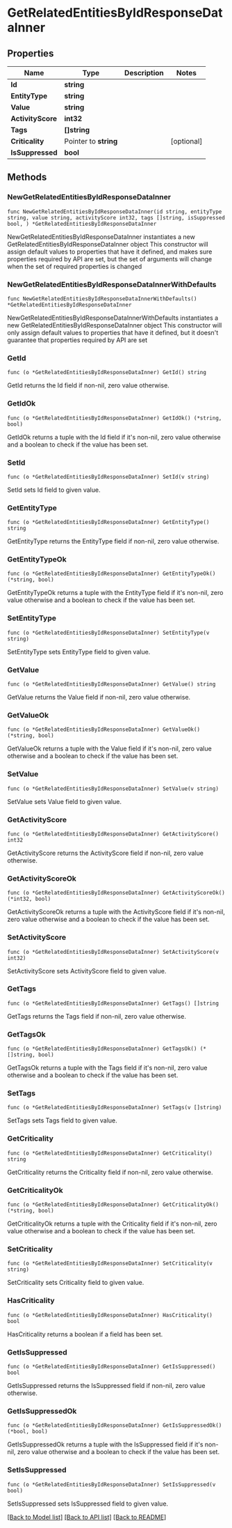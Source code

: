 # GetRelatedEntitiesByIdResponseDataInner

## Properties

Name | Type | Description | Notes
------------ | ------------- | ------------- | -------------
**Id** | **string** |  | 
**EntityType** | **string** |  | 
**Value** | **string** |  | 
**ActivityScore** | **int32** |  | 
**Tags** | **[]string** |  | 
**Criticality** | Pointer to **string** |  | [optional] 
**IsSuppressed** | **bool** |  | 

## Methods

### NewGetRelatedEntitiesByIdResponseDataInner

`func NewGetRelatedEntitiesByIdResponseDataInner(id string, entityType string, value string, activityScore int32, tags []string, isSuppressed bool, ) *GetRelatedEntitiesByIdResponseDataInner`

NewGetRelatedEntitiesByIdResponseDataInner instantiates a new GetRelatedEntitiesByIdResponseDataInner object
This constructor will assign default values to properties that have it defined,
and makes sure properties required by API are set, but the set of arguments
will change when the set of required properties is changed

### NewGetRelatedEntitiesByIdResponseDataInnerWithDefaults

`func NewGetRelatedEntitiesByIdResponseDataInnerWithDefaults() *GetRelatedEntitiesByIdResponseDataInner`

NewGetRelatedEntitiesByIdResponseDataInnerWithDefaults instantiates a new GetRelatedEntitiesByIdResponseDataInner object
This constructor will only assign default values to properties that have it defined,
but it doesn't guarantee that properties required by API are set

### GetId

`func (o *GetRelatedEntitiesByIdResponseDataInner) GetId() string`

GetId returns the Id field if non-nil, zero value otherwise.

### GetIdOk

`func (o *GetRelatedEntitiesByIdResponseDataInner) GetIdOk() (*string, bool)`

GetIdOk returns a tuple with the Id field if it's non-nil, zero value otherwise
and a boolean to check if the value has been set.

### SetId

`func (o *GetRelatedEntitiesByIdResponseDataInner) SetId(v string)`

SetId sets Id field to given value.


### GetEntityType

`func (o *GetRelatedEntitiesByIdResponseDataInner) GetEntityType() string`

GetEntityType returns the EntityType field if non-nil, zero value otherwise.

### GetEntityTypeOk

`func (o *GetRelatedEntitiesByIdResponseDataInner) GetEntityTypeOk() (*string, bool)`

GetEntityTypeOk returns a tuple with the EntityType field if it's non-nil, zero value otherwise
and a boolean to check if the value has been set.

### SetEntityType

`func (o *GetRelatedEntitiesByIdResponseDataInner) SetEntityType(v string)`

SetEntityType sets EntityType field to given value.


### GetValue

`func (o *GetRelatedEntitiesByIdResponseDataInner) GetValue() string`

GetValue returns the Value field if non-nil, zero value otherwise.

### GetValueOk

`func (o *GetRelatedEntitiesByIdResponseDataInner) GetValueOk() (*string, bool)`

GetValueOk returns a tuple with the Value field if it's non-nil, zero value otherwise
and a boolean to check if the value has been set.

### SetValue

`func (o *GetRelatedEntitiesByIdResponseDataInner) SetValue(v string)`

SetValue sets Value field to given value.


### GetActivityScore

`func (o *GetRelatedEntitiesByIdResponseDataInner) GetActivityScore() int32`

GetActivityScore returns the ActivityScore field if non-nil, zero value otherwise.

### GetActivityScoreOk

`func (o *GetRelatedEntitiesByIdResponseDataInner) GetActivityScoreOk() (*int32, bool)`

GetActivityScoreOk returns a tuple with the ActivityScore field if it's non-nil, zero value otherwise
and a boolean to check if the value has been set.

### SetActivityScore

`func (o *GetRelatedEntitiesByIdResponseDataInner) SetActivityScore(v int32)`

SetActivityScore sets ActivityScore field to given value.


### GetTags

`func (o *GetRelatedEntitiesByIdResponseDataInner) GetTags() []string`

GetTags returns the Tags field if non-nil, zero value otherwise.

### GetTagsOk

`func (o *GetRelatedEntitiesByIdResponseDataInner) GetTagsOk() (*[]string, bool)`

GetTagsOk returns a tuple with the Tags field if it's non-nil, zero value otherwise
and a boolean to check if the value has been set.

### SetTags

`func (o *GetRelatedEntitiesByIdResponseDataInner) SetTags(v []string)`

SetTags sets Tags field to given value.


### GetCriticality

`func (o *GetRelatedEntitiesByIdResponseDataInner) GetCriticality() string`

GetCriticality returns the Criticality field if non-nil, zero value otherwise.

### GetCriticalityOk

`func (o *GetRelatedEntitiesByIdResponseDataInner) GetCriticalityOk() (*string, bool)`

GetCriticalityOk returns a tuple with the Criticality field if it's non-nil, zero value otherwise
and a boolean to check if the value has been set.

### SetCriticality

`func (o *GetRelatedEntitiesByIdResponseDataInner) SetCriticality(v string)`

SetCriticality sets Criticality field to given value.

### HasCriticality

`func (o *GetRelatedEntitiesByIdResponseDataInner) HasCriticality() bool`

HasCriticality returns a boolean if a field has been set.

### GetIsSuppressed

`func (o *GetRelatedEntitiesByIdResponseDataInner) GetIsSuppressed() bool`

GetIsSuppressed returns the IsSuppressed field if non-nil, zero value otherwise.

### GetIsSuppressedOk

`func (o *GetRelatedEntitiesByIdResponseDataInner) GetIsSuppressedOk() (*bool, bool)`

GetIsSuppressedOk returns a tuple with the IsSuppressed field if it's non-nil, zero value otherwise
and a boolean to check if the value has been set.

### SetIsSuppressed

`func (o *GetRelatedEntitiesByIdResponseDataInner) SetIsSuppressed(v bool)`

SetIsSuppressed sets IsSuppressed field to given value.



[[Back to Model list]](../README.md#documentation-for-models) [[Back to API list]](../README.md#documentation-for-api-endpoints) [[Back to README]](../README.md)


